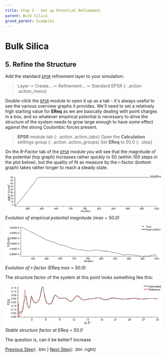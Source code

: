 ```yaml
---
title: Step 5 - Set up Potential Refinement
parent: Bulk Silica
grand_parent: Examples
---
```

# Bulk Silica

## 5. Refine the Structure

Add the standard [`EPSR`](../../userguide/modules/epsr) refinement layer to your simulation:

> Layer &#8680; Create... &#8680; Refinement... &#8680; Standard EPSR
{: .action .action_menu}

Double-click the [`EPSR`](../../userguide/modules/epsr) module to open it up as a tab - it's always useful to see the various overview graphs it provides.  We'll need to set a relatively high starting value for **EReq** as we are basically dealing with point charges in a box, and so whatever empirical potential is necessary to drive the structure of the system needs to grow large enough to have some effect against the strong Coulombic forces present.

> **EPSR** module tab
{: .action .action_tabs}
> Open the **Calculation** settings group
{: .action .action_groups}
> Set **EReq** to 50.0
{: .step}

On the _R-Factor_ tab of the [`EPSR`](../../userguide/modules/epsr) module you will see that the magnitude of the potential (top graph) increases rather quickly to 50 (within 100 steps in the plot below), but the quality of fit as measure by the r-factor (bottom graph) takes rather longer to reach a steady state.

![](ereq50-ereq.png)
_Evolution of empirical potential magnitude (max = 50.0)_

![](ereq50-rfactor.png)
_Evolution of r-factor (EReq max = 50.0)_

The structure factor of the system at this point looks something like this:

![](ereq50-fq.png)
_Stable structure factor at EReq = 50.0_

The question is, can it be better? Increase 

[Previous Step](step4.md){: .btn }   [Next Step](step6.md){: .btn .right}
